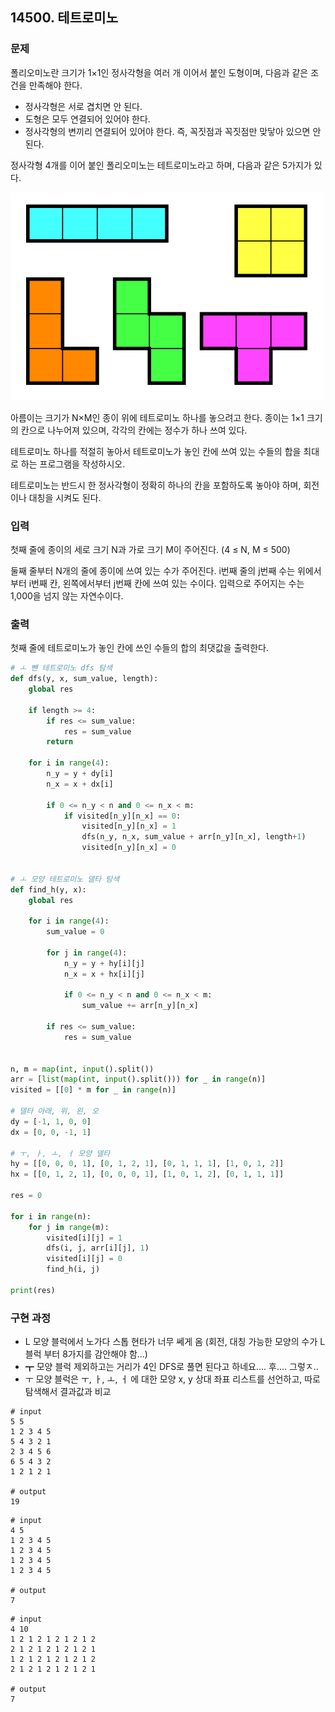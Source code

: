 ## 14500. 테트로미노

### 문제

폴리오미노란 크기가 1×1인 정사각형을 여러 개 이어서 붙인 도형이며, 다음과 같은 조건을 만족해야 한다.

- 정사각형은 서로 겹치면 안 된다.
- 도형은 모두 연결되어 있어야 한다.
- 정사각형의 변끼리 연결되어 있어야 한다. 즉, 꼭짓점과 꼭짓점만 맞닿아 있으면 안 된다.

정사각형 4개를 이어 붙인 폴리오미노는 테트로미노라고 하며, 다음과 같은 5가지가 있다.

![img](G5.assets/테트로미노.jpg)

아름이는 크기가 N×M인 종이 위에 테트로미노 하나를 놓으려고 한다. 종이는 1×1 크기의 칸으로 나누어져 있으며, 각각의 칸에는 정수가 하나 쓰여 있다.

테트로미노 하나를 적절히 놓아서 테트로미노가 놓인 칸에 쓰여 있는 수들의 합을 최대로 하는 프로그램을 작성하시오.

테트로미노는 반드시 한 정사각형이 정확히 하나의 칸을 포함하도록 놓아야 하며, 회전이나 대칭을 시켜도 된다.

### 입력

첫째 줄에 종이의 세로 크기 N과 가로 크기 M이 주어진다. (4 ≤ N, M ≤ 500)

둘째 줄부터 N개의 줄에 종이에 쓰여 있는 수가 주어진다. i번째 줄의 j번째 수는 위에서부터 i번째 칸, 왼쪽에서부터 j번째 칸에 쓰여 있는 수이다. 입력으로 주어지는 수는 1,000을 넘지 않는 자연수이다.

### 출력

첫째 줄에 테트로미노가 놓인 칸에 쓰인 수들의 합의 최댓값을 출력한다.

```python
# ㅗ 뺀 테트로미노 dfs 탐색
def dfs(y, x, sum_value, length):
    global res

    if length >= 4:
        if res <= sum_value:
            res = sum_value
        return

    for i in range(4):
        n_y = y + dy[i]
        n_x = x + dx[i]

        if 0 <= n_y < n and 0 <= n_x < m:
            if visited[n_y][n_x] == 0:
                visited[n_y][n_x] = 1
                dfs(n_y, n_x, sum_value + arr[n_y][n_x], length+1)
                visited[n_y][n_x] = 0


# ㅗ 모양 테트로미노 델타 탐색
def find_h(y, x):
    global res

    for i in range(4):
        sum_value = 0

        for j in range(4):
            n_y = y + hy[i][j]
            n_x = x + hx[i][j]

            if 0 <= n_y < n and 0 <= n_x < m:
                sum_value += arr[n_y][n_x]

        if res <= sum_value:
            res = sum_value


n, m = map(int, input().split())
arr = [list(map(int, input().split())) for _ in range(n)]
visited = [[0] * m for _ in range(n)]

# 델타 아래, 위, 왼, 오
dy = [-1, 1, 0, 0]
dx = [0, 0, -1, 1]

# ㅜ, ㅏ, ㅗ, ㅓ 모양 델타
hy = [[0, 0, 0, 1], [0, 1, 2, 1], [0, 1, 1, 1], [1, 0, 1, 2]]
hx = [[0, 1, 2, 1], [0, 0, 0, 1], [1, 0, 1, 2], [0, 1, 1, 1]]

res = 0

for i in range(n):
    for j in range(m):
        visited[i][j] = 1
        dfs(i, j, arr[i][j], 1)
        visited[i][j] = 0
        find_h(i, j)

print(res)
```

### 구현 과정

- L 모양 블럭에서 노가다 스톱 현타가 너무 쎄게 옴 (회전, 대칭 가능한 모양의 수가 L 블럭 부터 8가지를 감안해야 함...)
- ┳ 모양 블럭 제외하고는 거리가 4인 DFS로 풀면 된다고 하네요.... 후.... 그렇ㅈ..
- ㅜ 모양 블럭은 ㅜ, ㅏ, ㅗ, ㅓ 에 대한 모양 x, y 상대 좌표 리스트를 선언하고, 따로 탐색해서 결과값과 비교

```
# input
5 5
1 2 3 4 5
5 4 3 2 1
2 3 4 5 6
6 5 4 3 2
1 2 1 2 1

# output
19
```

```
# input
4 5
1 2 3 4 5
1 2 3 4 5
1 2 3 4 5
1 2 3 4 5

# output
7
```

```
# input
4 10
1 2 1 2 1 2 1 2 1 2
2 1 2 1 2 1 2 1 2 1
1 2 1 2 1 2 1 2 1 2
2 1 2 1 2 1 2 1 2 1

# output
7
```

